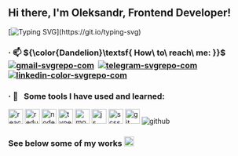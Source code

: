 ## Hi there, I'm Oleksandr, Frontend Developer!


[![Typing SVG](https://readme-typing-svg.demolab.com?font=Fira+Code&duration=1998&pause=300&multiline=true&width=455&height=130&lines=The+more+you+learn%2C+the+more+you+know.;The+more+you+know%2C+the+more+you+forget.;The+more+you+forget%2C+the+less+you+know.;So+why+bother+to+learn.)](https://git.io/typing-svg)
     



### · 📫 ${\color{Dandelion}\textsf{ How\ to\ reach\ me: }}$   &nbsp;[![gmail-svgrepo-com](https://user-images.githubusercontent.com/112705866/212574612-0e580f22-09ca-46a1-998e-e398a7f44459.svg)](vernichenko.aleksandr@gmail.com)&nbsp; [![telegram-svgrepo-com](https://user-images.githubusercontent.com/112705866/212574637-ad26b98a-ce7d-4518-b9f8-adc3d0849e6e.svg)](https://t.me/oleksandr_vernichenko)&nbsp; [![linkedin-color-svgrepo-com](https://github.com/OleksandrVernichenko/autohunt/assets/112705866/fed07e5a-3175-4294-856e-5c0daa8c6522)](https://www.linkedin.com/in/oleksandr-vernichenko-2a53a2273/)&nbsp;





### · 🚀 &nbsp;  Some tools I have used and learned:
<img src="https://github.com/OleksandrVernichenko/healthcare-app/assets/112705866/c0354192-02f8-4476-9353-da5c8269a29c" alt="react" width="30" height="30"/> <img src="https://github.com/OleksandrVernichenko/healthcare-app/assets/112705866/b15d0148-57c7-4ef6-909b-03bbea053487" alt="redux" width="30" height="30" /> <img src="https://github.com/OleksandrVernichenko/healthcare-app/assets/112705866/693231c8-35e0-462f-bea6-ae060d1c8f88" alt="nodejs" width="30" height="30"/> <img src="https://github.com/OleksandrVernichenko/healthcare-app/assets/112705866/3f50e692-57e7-42ab-8dbb-d8d5476644bb" alt="typescript" width="30" height="30"/> <img src="https://github.com/OleksandrVernichenko/healthcare-app/assets/112705866/b7ed00bc-e7c4-4103-b03b-baeb67235aad" alt="mongodb" width="30" height="30"/> <img src="https://github.com/OleksandrVernichenko/healthcare-app/assets/112705866/5849d133-b997-4def-b616-172da0d8bf6b" alt="js" width="30" height="30"/>  <img src="https://github.com/OleksandrVernichenko/healthcare-app/assets/112705866/84c42cae-79ee-47a8-b45e-182f387ffa38" alt="scss" width="30" height="30" /> <img src="https://github.com/OleksandrVernichenko/healthcare-app/assets/112705866/dba88eef-4dc0-47d8-a07e-5b99943d3293" alt="git" width="30" height="30"/> <img src="https://user-images.githubusercontent.com/112705866/212576928-1c3ba62d-c95c-4338-8311-e2376bf4176c.svg"  alt="github" /> 
### See below some of my works <img src="https://user-images.githubusercontent.com/112705866/212580671-96444438-de5f-478e-8da6-f9ecacf8ed86.gif" alt="react" width="20" height="20"/>


